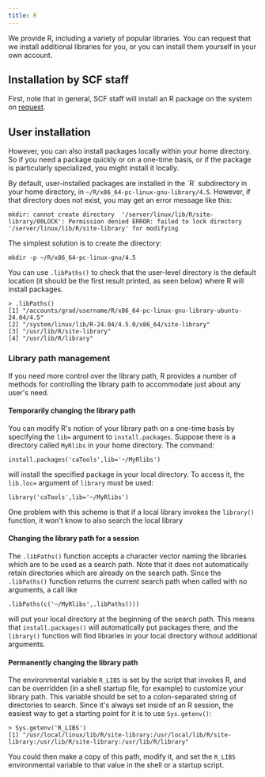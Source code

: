 ```yaml
---
title: R
---
```


We provide R, including a variety of popular libraries. You can request that
we install additional libraries for you, or you can install them yourself in
your own account.

## Installation by SCF staff

First, note that in general, SCF staff will install an R package on the
system on [request](mailto:consult@stat.berkeley.edu).

## User installation

However, you can also install packages locally within your home
directory. So if you need a package quickly or on a one-time basis, or
if the package is particularly specialized, you might install it
locally.

By default, user-installed packages are installed in the \`R\`
subdirectory in your home directory, in
`~/R/x86_64-pc-linux-gnu-library/4.5`. However, if that directory does
not exist, you may get an error message like this:

``` programlisting
mkdir: cannot create directory  '/server/linux/lib/R/site-library/00LOCK': Permission denied ERROR: failed to lock directory  '/server/linux/lib/R/site-library' for modifying
```

The simplest solution is to create the directory:

    mkdir -p ~/R/x86_64-pc-linux-gnu/4.5

You can use `.libPaths()` to check that the user-level directory is the
default location (it should be the first result printed, as seen below)
where R will install packages.

    > .libPaths()
    [1] "/accounts/grad/username/R/x86_64-pc-linux-gnu-library-ubuntu-24.04/4.5"
    [2] "/system/linux/lib/R-24.04/4.5.0/x86_64/site-library"                  
    [3] "/usr/lib/R/site-library"                                              
    [4] "/usr/lib/R/library"                                                   

### Library path management

If you need more control over the library path, R provides a number of
methods for controlling the library path to accommodate just about any
user's need.

#### Temporarily changing the library path

You can modify R's notion of your library path on a one-time basis by
specifying the `lib=` argument to `install.packages`. Suppose there is a
directory called `MyRlibs` in your home directory. The command:

    install.packages('caTools',lib='~/MyRlibs')

will install the specified package in your local directory. To access
it, the `lib.loc=` argument of `library` must be used:

    library('caTools',lib='~/MyRlibs')

One problem with this scheme is that if a local library invokes the
`library()` function, it won't know to also search the local library

#### Changing the library path for a session

The `.libPaths()` function accepts a character vector naming the
libraries which are to be used as a search path. Note that it does not
automatically retain directories which are already on the search path.
Since the `.libPaths()` function returns the current search path when
called with no arguments, a call like

    .libPaths(c('~/MyRlibs',.libPaths()))

will put your local directory at the beginning of the search path. This
means that `install.packages()` will automatically put packages there,
and the `library()` function will find libraries in your local directory
without additional arguments.

#### Permanently changing the library path

The environmental variable `R_LIBS` is set by the script that invokes R,
and can be overridden (in a shell startup file, for example) to
customize your library path. This variable should be set to a
colon-separated string of directories to search. Since it's always set
inside of an R session, the easiest way to get a starting point for it
is to use `Sys.getenv()`:

``` programlisting
> Sys.getenv('R_LIBS')                          
[1] "/usr/local/linux/lib/R/site-library:/usr/local/lib/R/site-library:/usr/lib/R/site-library:/usr/lib/R/library"
```

You could then make a copy of this path, modify it, and set the `R_LIBS`
environmental variable to that value in the shell or a startup script.
